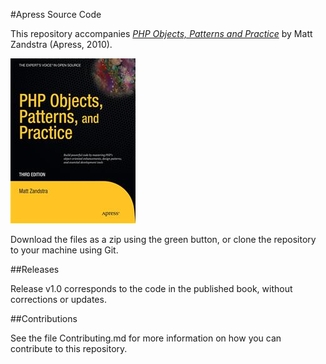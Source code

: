 #Apress Source Code

This repository accompanies [*PHP Objects, Patterns and Practice*](http://www.apress.com/9781430229254) by Matt Zandstra (Apress, 2010).

![Cover image](9781430229254.jpg)

Download the files as a zip using the green button, or clone the repository to your machine using Git.

##Releases

Release v1.0 corresponds to the code in the published book, without corrections or updates.

##Contributions

See the file Contributing.md for more information on how you can contribute to this repository.
